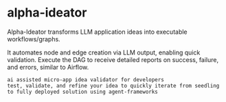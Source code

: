 # alpha-ideator
Alpha-Ideator transforms LLM application ideas into executable workflows/graphs.

It automates node and edge creation via LLM output, enabling quick validation.
Execute the DAG to receive detailed reports on success, failure, and errors, similar to Airflow.

```
ai assisted micro-app idea validator for developers
test, validate, and refine your idea to quickly iterate from seedling to fully deployed solution using agent-frameworks
```
